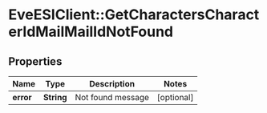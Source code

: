 # EveESIClient::GetCharactersCharacterIdMailMailIdNotFound

## Properties
Name | Type | Description | Notes
------------ | ------------- | ------------- | -------------
**error** | **String** | Not found message | [optional] 


